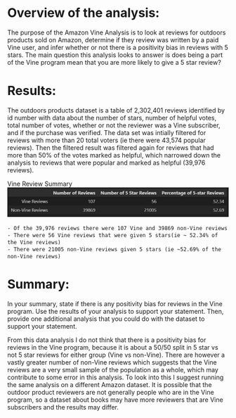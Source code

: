 # Overview of the analysis: 
The purpose of the Amazon Vine Analysis is to look at reviews for outdoors products sold on Amazon, determine if they review was written by a paid Vine user, and infer whether or not there is a positivity bias in reviews with 5 stars. The main question this analysis looks to answer is does being a part of the Vine program mean that you are more likely to give a 5 star review?  

# Results: 
The outdoors products dataset is a table of 2,302,401 reviews identified by id number with data about the number of stars, number of helpful votes, total number of votes, whether or not the reviewer was a Vine subscriber, and if the purchase was verified. The data set was intially filtered for reviews with more than 20 total voters (ie there were 43,574 popular reviews). Then the filtered result was filtered again for reviews that had more than 50% of the votes marked as helpful, which narrowed down the analysis to reviews that were popular and marked as helpful (39,976 reviews).   

Vine Review Summary                 
![summary](https://github.com/nsmeltz/Amazon_Vine_Analysis/blob/c3b65b8267bbde7715636f21a4c1e255ed4e21a9/Images/summary_df.jpg)

    - Of the 39,976 reviews there were 107 Vine and 39869 non-Vine reviews
    - There were 56 Vine reviews that were given 5 stars(ie ~ 52.34% of the Vine reviews)
    - There were 21005 non-Vine reviews given 5 stars (ie ~52.69% of the non-Vine reviews)

# Summary: 
In your summary, state if there is any positivity bias for reviews in the Vine program. Use the results of your analysis to support your statement. Then, provide one additional analysis that you could do with the dataset to support your statement.

From this data analysis I do not think that there is a positivity bias for reviews in the Vine program, because it is about a 50/50 split in 5 star vs not 5 star reviews for either group (Vine vs non-Vine). There are however a vastly greater number of non-Vine reviews which suggests that the Vine reviews are a very small sample of the population as a whole, which may contribute to some error in this analysis. To look into this I suggest running the same analysis on a different Amazon dataset. It is possible that the outdoor product reviewers are not generally people who are in the Vine program, so a dataset about books may have more reviewers that are Vine subscribers and the results may differ. 

